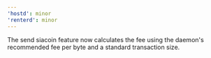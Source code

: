 ```yaml
---
'hostd': minor
'renterd': minor
---
```


The send siacoin feature now calculates the fee using the daemon's recommended fee per byte and a standard transaction size.
